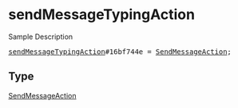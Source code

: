 # sendMessageTypingAction

Sample Description

<pre>
<a href="../constructor/sendMessageTypingAction.md">sendMessageTypingAction</a>#16bf744e = <a href="../type/SendMessageAction.md">SendMessageAction</a>;</pre>

## Type

<a href="../type/SendMessageAction.md">SendMessageAction</a>

